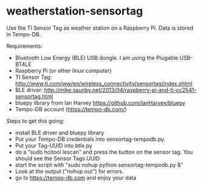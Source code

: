 weatherstation-sensortag
========================

Use the TI Sensor Tag as weather station on a Raspberry Pi. Data is stored in Tempo-DB.

Requirements:

- Bluetooth Low Energy (BLE) USB dongle. I am using the Plugable USB-BT4LE
- Raspberry Pi (or other linux computer)
- TI Sensor Tag: http://www.ti.com/ww/en/wireless_connectivity/sensortag/index.shtml
- BLE driver: http://mike.saunby.net/2013/04/raspberry-pi-and-ti-cc2541-sensortag.html
- bluepy library from Ian Harvey https://github.com/IanHarvey/bluepy
- Tempo-DB account (https://tempo-db.com/)

Steps to get this going:
- install BLE driver and bluepy library
- Put your Tempo-DB credentials into sensortag-tempodb.py.
- Put your Tag-UUID into btle.py
- do a "sudo hcitool lescan" and press the button on the sensor tag. You should see the Sensor Tags UUID
- start the script with "sudo nohup  python sensortag-tempodb.py &"
- Look at the output ("nohup.out") for errors.
- go to https://tempo-db.com and enjoy your data
